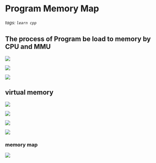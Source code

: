# Program Memory Map
###### tags: `learn cpp`

## The process of Program be load to memory by CPU and MMU
![](https://i.imgur.com/0NLihyg.png)

![](https://i.imgur.com/2kF1fHJ.png)

![](https://i.imgur.com/R4LOBRC.png)

## virtual memory
![](https://i.imgur.com/8EdGgRT.png)

![](https://i.imgur.com/u8cHt99.png)

![](https://i.imgur.com/Qg8nGpO.png)

![](https://i.imgur.com/mO8Mt1a.png)
### memory map
![](https://i.imgur.com/pcj6suX.png)

